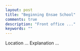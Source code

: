 ```yaml
---
layout: post
title: "Beginning Ensae School"
comments: true
description: "Front office ..."
keywords: ""
---
```

Location ...
Explanation ...
